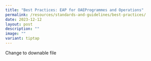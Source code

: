 ```yaml
---
title: "Best Practices: EAP for OAEProgrammes and Operations"
permalink: /resources/standards-and-guidelines/best-practices/
date: 2023-12-12
layout: post
description: ""
image: ""
variant: tiptap
---
```

<p>Change to downable file</p>